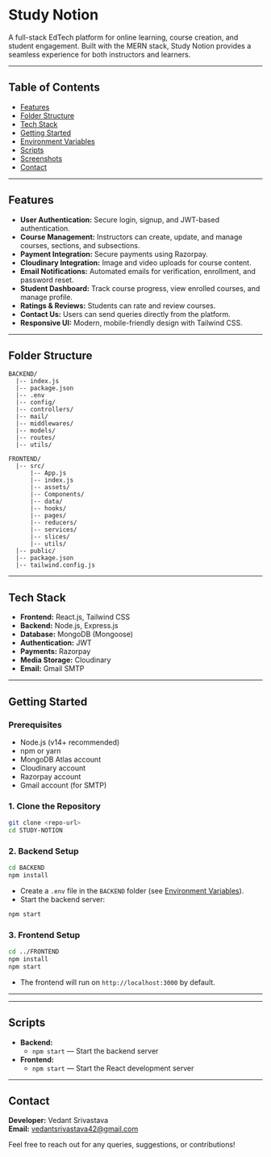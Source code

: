 # Study Notion

A full-stack EdTech platform for online learning, course creation, and student engagement. Built with the MERN stack, Study Notion provides a seamless experience for both instructors and learners.

---

## Table of Contents
- [Features](#features)
- [Folder Structure](#folder-structure)
- [Tech Stack](#tech-stack)
- [Getting Started](#getting-started)
- [Environment Variables](#environment-variables)
- [Scripts](#scripts)
- [Screenshots](#screenshots)
- [Contact](#contact)

---

## Features
- **User Authentication:** Secure login, signup, and JWT-based authentication.
- **Course Management:** Instructors can create, update, and manage courses, sections, and subsections.
- **Payment Integration:** Secure payments using Razorpay.
- **Cloudinary Integration:** Image and video uploads for course content.
- **Email Notifications:** Automated emails for verification, enrollment, and password reset.
- **Student Dashboard:** Track course progress, view enrolled courses, and manage profile.
- **Ratings & Reviews:** Students can rate and review courses.
- **Contact Us:** Users can send queries directly from the platform.
- **Responsive UI:** Modern, mobile-friendly design with Tailwind CSS.

---

## Folder Structure
```
BACKEND/
  |-- index.js
  |-- package.json
  |-- .env
  |-- config/
  |-- controllers/
  |-- mail/
  |-- middlewares/
  |-- models/
  |-- routes/
  |-- utils/

FRONTEND/
  |-- src/
      |-- App.js
      |-- index.js
      |-- assets/
      |-- Components/
      |-- data/
      |-- hooks/
      |-- pages/
      |-- reducers/
      |-- services/
      |-- slices/
      |-- utils/
  |-- public/
  |-- package.json
  |-- tailwind.config.js
```

---

## Tech Stack
- **Frontend:** React.js, Tailwind CSS
- **Backend:** Node.js, Express.js
- **Database:** MongoDB (Mongoose)
- **Authentication:** JWT
- **Payments:** Razorpay
- **Media Storage:** Cloudinary
- **Email:** Gmail SMTP

---

## Getting Started

### Prerequisites
- Node.js (v14+ recommended)
- npm or yarn
- MongoDB Atlas account
- Cloudinary account
- Razorpay account
- Gmail account (for SMTP)

### 1. Clone the Repository
```bash
git clone <repo-url>
cd STUDY-NOTION
```

### 2. Backend Setup
```bash
cd BACKEND
npm install
```

- Create a `.env` file in the `BACKEND` folder (see [Environment Variables](#environment-variables)).
- Start the backend server:
```bash
npm start
```

### 3. Frontend Setup
```bash
cd ../FRONTEND
npm install
npm start
```

- The frontend will run on `http://localhost:3000` by default.

---

---

## Scripts
- **Backend:**
  - `npm start` — Start the backend server
- **Frontend:**
  - `npm start` — Start the React development server

---

## Contact
**Developer:** Vedant Srivastava  
**Email:** vedantsrivastava42@gmail.com

Feel free to reach out for any queries, suggestions, or contributions!
